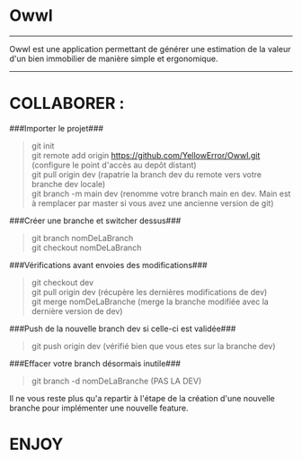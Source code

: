 OwwI
=
---

OwwI est une application permettant de générer une estimation de la valeur d'un bien immobilier
de manière simple et ergonomique.

---

COLLABORER :
=
###Importer le projet###

> git init  
> git remote add origin https://github.com/YellowError/OwwI.git (configure le point d'accès au depôt distant)  
> git pull origin dev (rapatrie la branch dev du remote vers votre branche dev locale)  
> git branch -m main dev (renomme votre branch main en dev. Main est à remplacer par master si vous avez une ancienne version de git)  

###Créer une branche et switcher dessus###

> git branch nomDeLaBranch  
> git checkout nomDeLaBranch  

###Vérifications avant envoies des modifications###

> git checkout dev  
> git pull origin dev (récupère les dernières modifications de dev)  
> git merge nomDeLaBranche (merge la branche modifiée avec la dernière version de dev)  

###Push de la nouvelle branch dev si celle-ci est validée###

> git push origin dev (vérifié bien que vous etes sur la branche dev)  

###Effacer votre branch désormais inutile###

> git branch -d nomDeLaBranche (PAS LA DEV)  

Il ne vous reste plus qu'a repartir à l'étape de la création d'une nouvelle branche pour implémenter une nouvelle feature.

ENJOY
=
